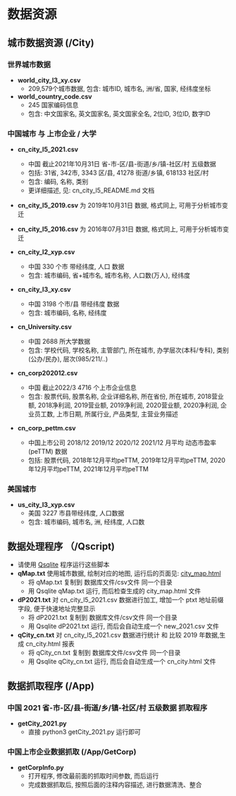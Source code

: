 # 数据资源

## 城市数据资源 (/City)

### 世界城市数据
- **world_city_l3_xy.csv**
  - 209,579个城市数据, 包含: 城市ID, 城市名, 洲/省, 国家, 经纬度坐标
- **world_country_code.csv**
  - 245 国家编码信息
  - 包含: 中文国家名, 英文国家名, 英文国家全名, 2位ID, 3位ID, 数字ID

### 中国城市 与 上市企业 / 大学
- **cn_city_l5_2021.csv**
  - 中国 截止2021年10月31日 省-市-区/县-街道/乡/镇-社区/村 五级数据
  - 包括: 31省, 342市, 3343 区/县, 41278 街道/乡镇, 618133 社区/村
  - 包含: 编码, 名称, 类别
  - 更详细描述, 见: cn_city_l5_README.md 文档
- **cn_city_l5_2019.csv** 为 2019年10月31日 数据, 格式同上, 可用于分析城市变迁
- **cn_city_l5_2016.csv** 为 2016年07月31日 数据, 格式同上, 可用于分析城市变迁

- **cn_city_l2_xyp.csv**
  - 中国 330 个市 带经纬度, 人口 数据
  - 包含: 城市编码, 省+城市名, 城市名称, 人口数(万人), 经纬度

- **cn_city_l3_xy.csv**
  - 中国 3198 个市/县 带经纬度 数据
  - 包含: 城市编码, 名称, 经纬度

- **cn_University.csv**
  - 中国 2688 所大学数据
  - 包含: 学校代码, 学校名称, 主管部门, 所在城市, 办学层次(本科/专科), 类别(公办/民办), 层次(985/211/..)

- **cn_corp202012.csv**
  - 中国 截止2022/3 4716 个上市企业信息
  - 包含: 股票代码, 股票名称, 企业详细名称, 所在省份, 所在城市, 2018营业额, 2018净利润, 2019营业额, 2019净利润, 2020营业额, 2020净利润, 企业员工数, 上市日期, 所属行业, 产品类型, 主营业务描述

- **cn_corp_pettm.csv**
  - 中国上市公司 2018/12 2019/12 2020/12 2021/12 月平均 动态市盈率(peTTM) 数据
  - 包括: 股票代码, 2018年12月平均peTTM, 2019年12月平均peTTM, 2020年12月平均peTTM, 2021年12月平均peTTM
  

### 美国城市
- **us_city_l3_xyp.csv**
  - 美国 3227 市县带经纬度, 人口数据
  - 包含: 城市编码, 城市名, 洲, 经纬度, 人口数


## 数据处理程序 （/Qscript)
- 请使用 [Qsqlite](https://github.com/wolf71/Qsqlite) 程序运行这些脚本 
- **qMap.txt** 使用城市数据, 绘制对应的地图, 运行后的页面见: [city_map.html](Qscript/city_map.html)
  - 将 qMap.txt 复制到 数据库文件/csv文件 同一个目录
  - 用 Qsqlite qMap.txt 运行, 而后检查生成的 city_map.html 文件
- **dP2021.txt** 对 cn_city_l5_2021.csv 数据进行加工, 增加一个 ptxt 地址前缀字段, 便于快速地址完整显示
  - 将 dP2021.txt 复制到 数据库文件/csv文件 同一个目录
  - 用 Qsqlite dP2021.txt 运行, 而后会自动生成一个 new_2021.csv 文件
- **qCity_cn.txt** 对 cn_city_l5_2021.csv 数据进行统计 和 比较 2019 年数据,生成 cn_city.html 报表
  - 将 qCity_cn.txt 复制到 数据库文件/csv文件 同一个目录
  - 用 Qsqlite qCity_cn.txt 运行, 而后会自动生成一个 cn_city.html 文件

## 数据抓取程序 (/App)
### 中国 2021 省-市-区/县-街道/乡/镇-社区/村 五级数据 抓取程序
- **getCity_2021.py**
  - 直接 python3 getCity_2021.py 运行即可
### 中国上市企业数据抓取 (/App/GetCorp)
- **getCorpInfo.py**
  - 打开程序, 修改最前面的抓取时间参数, 而后运行
  - 完成数据抓取后, 按照后面的注释内容描述, 进行数据清洗、整合





